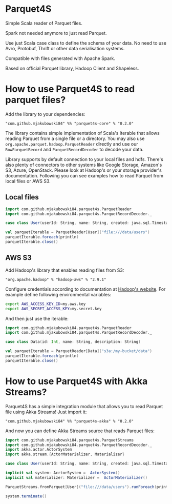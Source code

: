# Parquet4S

Simple Scala reader of Parquet files. 

Spark not needed anymore to just read Parquet. 

Use just Scala case class to define the schema of your data.
No need to use Avro, Protobuf, Thrift or other data serialisation
systems.

Compatible with files generated with Apache Spark.

Based on official Parquet library, Hadoop Client and Shapeless.

# How to use Parquet4S to read parquet files?

Add the library to your dependencies:

```
"com.github.mjakubowski84" %% "parquet4s-core" % "0.2.0"

```

The library contains simple implementation of Scala's Iterable that allows reading Parquet from a single file or a directory.
You may also use `org.apache.parquet.hadoop.ParquetReader` directly and use our `RowParquetRecord` and `ParquetRecordDecoder`
to decode your data.

Library supports by default connection to your local files and hdfs. There's also plenty of connectors to other systems like
Google Storage, Amazon's S3, Azure, OpenStack. Please look at Hadoop's or your storage provider's documentation.
Following you can see examples how to read Parquet from local files or AWS S3.

## Local files

```scala
import com.github.mjakubowski84.parquet4s.ParquetReader
import com.github.mjakubowski84.parquet4s.ParquetRecordDecoder._

case class User(userId: String, name: String, created: java.sql.Timestamp)

val parquetIterable = ParquetReader[User]("file:///data/users")
parquetIterable.foreach(println)
parquetIterable.close()

```

## AWS S3

Add Hadoop's library that enables reading files from S3:

```
"org.apache.hadoop" % "hadoop-aws" % "2.9.1"

```

Configure credentials according to documentation at 
[Hadoop's website](https://hadoop.apache.org/docs/current/hadoop-aws/tools/hadoop-aws/index.html#S3A_Authentication_methods).
For example define following environmental variables:
```bash
export AWS_ACCESS_KEY_ID=my.aws.key
export AWS_SECRET_ACCESS_KEY=my.secret.key
```

And then just use the iterable:

```scala
import com.github.mjakubowski84.parquet4s.ParquetReader
import com.github.mjakubowski84.parquet4s.ParquetRecordDecoder._

case class Data(id: Int, name: String, description: String)

val parquetIterable = ParquetReader[Data]("s3a:/my-bucket/data")
parquetIterable.foreach(println)
parquetIterable.close()

```

# How to use Parquet4S with Akka Streams?

Parquet4S has a simple integration module that allows you to read Parquet file using Akka Streams!
Just import it:

```
"com.github.mjakubowski84" %% "parquet4s-akka" % "0.2.0"

```

And now you can define Akka Streams source that reads Parquet files:

```scala
import com.github.mjakubowski84.parquet4s.ParquetStreams
import com.github.mjakubowski84.parquet4s.ParquetRecordDecoder._
import akka.actor.ActorSystem
import akka.stream.{ActorMaterializer, Materializer}

case class User(userId: String, name: String, created: java.sql.Timestamp)

implicit val system: AcrtorSystem =  ActorSystem()
implicit val materializer: Materializer =  ActorMaterializer()

ParquetStreams.fromParquet[User]("file:///data/users").runForeach(println)

system.terminate()

```
